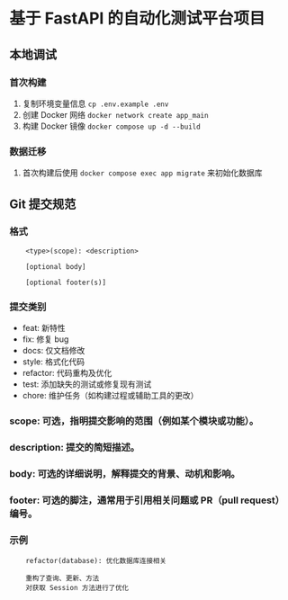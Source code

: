 # 基于 FastAPI 的自动化测试平台项目

## 本地调试

### 首次构建
1. 复制环境变量信息 `cp .env.example .env`
2. 创建 Docker 网络 `docker network create app_main`
3. 构建 Docker 镜像 `docker compose up -d --build`


### 数据迁移
1. 首次构建后使用 `docker compose exec app migrate` 来初始化数据库


## Git 提交规范

### 格式
```text
    <type>(scope): <description>
    
    [optional body]

    [optional footer(s)]
```
### 提交类别
- feat: 新特性
- fix: 修复 bug
- docs: 仅文档修改
- style: 格式化代码
- refactor: 代码重构及优化
- test: 添加缺失的测试或修复现有测试
- chore: 维护任务（如构建过程或辅助工具的更改）

### scope: 可选，指明提交影响的范围（例如某个模块或功能）。
### description: 提交的简短描述。
### body: 可选的详细说明，解释提交的背景、动机和影响。
### footer: 可选的脚注，通常用于引用相关问题或 PR（pull request）编号。

### 示例
```text
    refactor(database): 优化数据库连接相关
    
    重构了查询、更新、方法
    对获取 Session 方法进行了优化
```